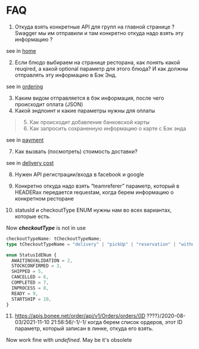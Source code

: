 # FAQ

1.  Откуда взять конкретные API для групп на главной странице ? Swagger мы им
    отправили и там конкретно откуда надо взять эту информацию ?

see in [home](home.md)

2.  Если блюдо выбираем на странице ресторана, как понять какой reuqired, а какой optional параметр
    для этого блюда? И как должны отправлять эту информацию в Бэк Энд.

see in [ordering](ordering.md)

3. Каким видом отправляется в бэк информация, после чего происходит оплата (JSON)
4. Какой эндпоинт и какие параметры нужны для оплаты

> 5. Как происходит добавление банковской карты
> 6. Как запросить сохраненную информацию о карте с Бэк энда

see in [payment](payment.md)

7. Как вызвать (посмотреть) стоимость доставки?

see in [delivery cost](ordering.md#delivery-cost)

8. Нужен API регистрации/входа в facebook и google

9. Конкретно откуда надо взять “teamreferer” параметр, который в HEADERах передается requestам, когда
   берем информацию о конкретном ресторане

10. statusId и checkoutType ENUM нужны нам во всех вариантах, которые есть.

Now **_checkoutType_** is not in use

```ts
checkoutTypeName: tCheckoutTypeName;
type tCheckoutTypeName = "delivery" | "pickUp" | "reservation" | "withoutMenu";
```

```ts
enum StatusIdENum {
  AWAITINGVALIDATION = 2,
  STOCKCONFIRMED = 3,
  SHIPPED = 5,
  CANCELLED = 6,
  COMPLETED = 7,
  INPROCESS = 8,
  READY = 9,
  STARTSHIP = 10,
}
```

11. https://apis.bonee.net/order/api/v1/Orders/orders/{ID ????}/2020-08-03/2021-11-10 21:56:56/-1/-1/ когда берем список ордеров, этот ID параметр, который записан в линке, откуда его взять.

Now work fine with _undefined_. May be it's obsolete
